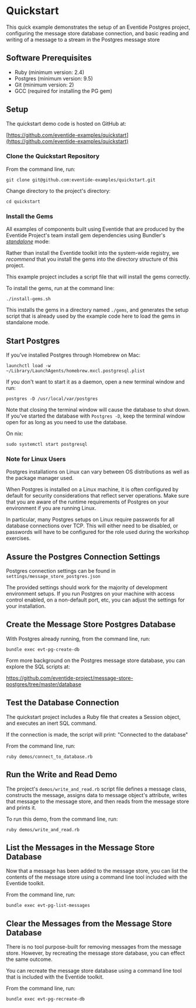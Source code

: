 # Quickstart

This quick example demonstrates the setup of an Eventide Postgres project, configuring the message store database connection, and basic reading and writing of a message to a stream in the Postgres message store

## Software Prerequisites

- Ruby (minimum version: 2.4)
- Postgres (minimum version: 9.5)
- Git (minimum version: 2)
- GCC (required for installing the PG gem)

## Setup

The quickstart demo code is hosted on GitHub at:

[https://github.com/eventide-examples/quickstart](https://github.com/eventide-examples/quickstart)

### Clone the Quickstart Repository

From the command line, run:

```
git clone git@github.com:eventide-examples/quickstart.git
```

Change directory to the project's directory:

```
cd quickstart
```

### Install the Gems

All examples of components built using Eventide that are produced by the Eventide Project's team install gem dependencies using Bundler's _[standalone](http://bundler.io/man/bundle-install.1.html)_ mode:

Rather than install the Eventide toolkit into the system-wide registry, we _recommend_ that you install the gems into the directory structure of this project.

This example project includes a script file that will install the gems correctly.

To install the gems, run at the command line:

```
./install-gems.sh
```

This installs the gems in a directory named `./gems`, and generates the setup script that is already used by the example code here to load the gems in standalone mode.

## Start Postgres

If you've installed Postgres through Homebrew on Mac:

```
launchctl load -w ~/Library/LaunchAgents/homebrew.mxcl.postgresql.plist
```

If you don't want to start it as a daemon, open a new terminal window and run:

```
postgres -D /usr/local/var/postgres
```

Note that closing the terminal window will cause the database to shut down. If you've started the database with `Postgres -D`, keep the terminal window open for as long as you need to use the database.

On nix:

```
sudo systemctl start postgresql
```

### Note for Linux Users

Postgres installations on Linux can vary between OS distributions as well as the package manager used.

When Postgres is installed on a Linux machine, it is often configured by default for security considerations that reflect server operations. Make sure that you are aware of the runtime requirements of Postgres on your environment if you are running Linux.

In particular, many Postgres setups on Linux require passwords for all database connections over TCP. This will either need to be disabled, or passwords will have to be configured for the role used during the workshop exercises.

## Assure the Postgres Connection Settings

Postgres connection settings can be found in `settings/message_store_postgres.json`

The provided settings should work for the majority of development environment setups. If you run Postgres on your machine with access control enabled, on a non-default port, etc, you can adjust the settings for your installation.

## Create the Message Store Postgres Database

With Postgres already running, from the command line, run:

```
bundle exec evt-pg-create-db
```

Form more background on the Postgres message store database, you can explore the SQL scripts at:

https://github.com/eventide-project/message-store-postgres/tree/master/database

## Test the Database Connection

The quickstart project includes a Ruby file that creates a Session object, and executes an inert SQL command.

If the connection is made, the script will print: "Connected to the database"

From the command line, run:

```
ruby demos/connect_to_database.rb
```

## Run the Write and Read Demo

The project's `demos/write_and_read.rb` script file defines a message class, constructs the message, assigns data to message object's attribute, writes that message to the message store, and then reads from the message store and prints it.

To run this demo, from the command line, run:

```
ruby demos/write_and_read.rb
```

## List the Messages in the Message Store Database

Now that a message has been added to the message store, you can list the contents of the message store using a command line tool included with the Eventide toolkit.

From the command line, run:

```
bundle exec evt-pg-list-messages
```

## Clear the Messages from the Message Store Database

There is no tool purpose-built for removing messages from the message store. However, by recreating the message store database, you can effect the same outcome.

You can recreate the message store database using a command line tool that is  included with the Eventide toolkit.

From the command line, run:

```
bundle exec evt-pg-recreate-db
```
